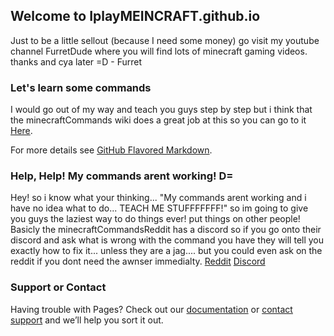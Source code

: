 ## Welcome to IplayMEINCRAFT.github.io

Just to be a little sellout (because I need some money) go visit my youtube channel FurretDude where you will find lots of minecraft gaming videos. thanks and cya later =D - Furret

### Let's learn some commands

I would go out of my way and teach you guys step by step but i think that the minecraftCommands wiki does a great job at this so you can go to it [Here](https://minecraft.gamepedia.com/Commands).



For more details see [GitHub Flavored Markdown](https://guides.github.com/features/mastering-markdown/).

### Help, Help! My commands arent working! D=

Hey! so i know what your thinking... "My commands arent working and i have no idea what to do... TEACH ME STUFFFFFFF!" so im going to give you guys the laziest way to do things ever! put things on other people! Basicly the minecraftCommandsReddit has a discord so if you go onto their discord and ask what is wrong with the command you have they will tell you exactly how to fix it... unless they are a jag.... but you could even ask on the reddit if you dont need the awnser immedialty.
[Reddit](https://www.reddit.com/r/MinecraftCommands/) [Discord](https://discord.gg/%51AFXFtZ)

### Support or Contact

Having trouble with Pages? Check out our [documentation](https://help.github.com/categories/github-pages-basics/) or [contact support](https://github.com/contact) and we’ll help you sort it out.

